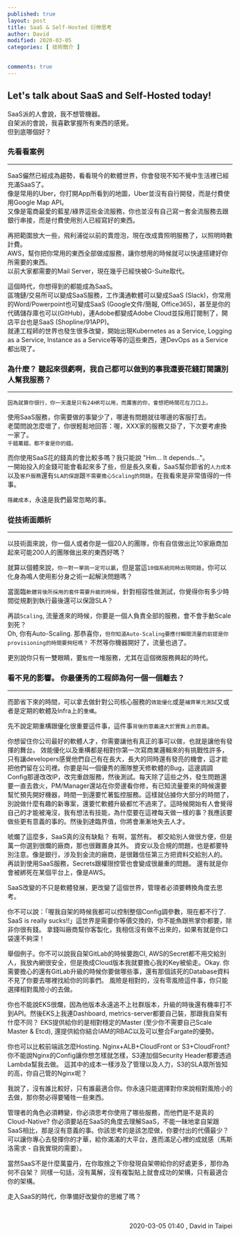 ```yaml
---
published: true
layout: post
title: SaaS & Self-Hosted 衍伸思考
author: David
modified: 2020-03-05
categories: [ 技術簡介 ]

  
comments: true
---
```



## Let's talk about SaaS and Self-Hosted today!

SaaS派的人會說，我不想管機器。  
自架派的會說，我喜歡掌握所有東西的感覺。  
但到底哪個好？  


### 先看看案例
---
SaaS儼然已經成為趨勢，看看現今的軟體世界，你會發現不知不覺中生活裡已經充滿SaaS了。  
像是常用的Uber，你打開App所看到的地圖，Uber並沒有自行開發，而是付費使用Google Map API。  
又像是電商最愛的藍星/綠界這些金流服務，你也並沒有自己寫一套金流服務去跟銀行串接，而是付費使用別人已經寫好的東西。


再把範圍放大一些，飛利浦從以前的賣燈泡，現在改成賣照明服務了，以照明時數計費。  
AWS，幫你把你常用的東西全部做成服務，讓你想用的時候就可以快速搭建好你所需要的東西。  
以前大家都需要的Mail Server，現在幾乎已經快被G-Suite取代。  


這個時代，你想得到的都能成為SaaS。  
區塊鏈/交易所可以變成SaaS服務，工作溝通軟體可以變成SaaS (Slack)，你常用的Word/Powerpoint也可變成SaaS (Google文件/簡報, Office365)，甚至是你的代碼儲存庫也可以(GitHub)，連Adobe都變成Adobe Cloud並採用訂閱制了，開店平台也是SaaS (Shopline/91APP)。  
就連工程師的世界也發生很多改變，開始出現Kubernetes as a Service, Logging as a Service, Instance as a Service等等的這些東西，連DevOps as a Service都出現了。


### 為什麼？ 聽起來很虧啊，我自己都可以做到的事我還要花錢訂閱讓別人幫我服務？
---
`因為就算你很行，你一天還是只有24HR可以用，而厲害的你，會想把時間花在刀口上。`


使用SaaS服務，你需要做的事變少了，哪邊有問題就往哪邊的客服打去。  
老闆問說怎麼壞了，你很輕鬆地回答：喔，XXX家的服務又掛了，下次要考慮換一家了。  
`千錯萬錯，都不會是你的錯。`


而你使用SaaS花的錢真的會比較多嗎？我只能說 "Hm... It depends..."。  
一開始投入的金錢可能會看起來多了些，但是長久來看，SaaS幫你節省的`人力成本`以及`客戶服務`還有`SLA的保證`跟`不需要擔心Scaling的問題`，在我看來是非常值得的一件事。

`隱藏成本`，永遠是我們最常忽略的事。


### 從技術面頗析
---
以技術面來說，你一個人或者你是一個20人的團隊，你有自信做出比10家廠商加起來可能200人的團隊做出來的東西好嗎？  


就算以個體來說，`你一對一單挑一定可以贏`，但是當這`10個系統同時出現問題`，你可以化身為鳴人使用影分身之術一起解決問題嗎？  


當面臨`軟體背後所採用的套件需要升級的時候`，針對相容性做測試，你覺得你有多少時間從規劃到執行最後還可以保證SLA？  


再談`Scaling`, 流量進來的時候，你要是一個人負責全部的服務，會不會手動Scale到死？  
Oh, 你有Auto-Scaling. 那恭喜你，`但你知道Auto-Scaling要應付瞬間流量的前提是你provisioning的時間要夠短嗎？` 不然等你機器開好了，流量也過了。  


更別說你只有一雙眼睛，要`監控`一堆服務，尤其在這個微服務興起的時代。


### 看不見的影響。 你最優秀的工程師為何一個一個離去？
---
而節省下來的時間，可以拿去做針對公司核心服務的`效能優化`或是`補齊單元測試`又或者是定期的軟體及Infra上的`重構`。  


先不說定期重構跟優化很重要這件事，這件事`背後的意義遠大於實質上的意義`。  

你想留住你公司最好的軟體人才，你需要讓他有真正的事可以做，也就是讓他有發揮的舞台。 效能優化以及重構都是相對你第一次寫商業邏輯來的有挑戰性許多，只有讓developers感覺他們自己有在長大，長大的同時還有發亮的機會，這才能把他們留在公司裡。你要是叫一個優秀的團隊整天修軟體的Bug，這邊調調Config那邊改改IP，改完重啟服務，然後測試。每天除了這些之外，發生問題還要一直去救火，PM/Manager還站在你旁邊看你修，有已知流量要來的時候還要幫忙預先開好機器，時間一到還要忙著監控服務。這樣就佔據你大部分的時間了，別說做什麼有趣的新專案，還要忙軟體升級都忙不過來了。這時候開始有人會覺得自己的才能被淹沒，我有想法有技能，為什麼要在這裡每天做一樣的事？我應該要做些更有意義的事的。然後到達臨界值，你將會漸漸地失去人才。


唬爛了這麼多，SaaS真的沒有缺點？ 有啊，當然有。
都交給別人做很方便，但是萬一你選到很爛的廠商，那也很難置身其外。 資安以及合規的問題，也是都要特別注意。像是銀行，涉及到金流的廠商，是很難信任第三方把資料交給別人的。 再談到使用SaaS服務，Secrets跟權限控管也會變成很嚴重的問題。 還有就是你會被綁死在某個平台上，像是AWS。

SaaS改變的不只是軟體發展，更改變了這個世界，管理者必須要轉換角度去思考。

你不可以說：「喔我自架的時候我都可以控制整個Config調參數，現在都不行了. SaaS is really sucks!!」這世界是需要你等價交換的，你不能魚跟熊掌你都要，除非你很有錢。 拿錢叫廠商幫你客製化，我相信沒有做不出來的，如果有就是你口袋還不夠深！

舉個例子。你不可以說我自架GitLab的時候要跑CI, AWS的Secret都不用交給別人，我放內網很安全，但是換成Cloud版本我就要擔心我的Key被偷走。Okay. 你需要擔心的還有GitLab升級的時候你要做哪些事，還有那個該死的Database資料不見了你要去哪裡找給你的同事們。 風險是相對的，沒有零風險這件事，你只能選擇相對風險小的去做。

你也不能說EKS很爛，因為他版本永遠追不上社群版本，升級的時後還有機率打不到API。然後EKS上我連Dashboard, metrics-server都要自己裝，那跟我自架有什麼不同？ EKS提供給你的是相對穩定的Master (至少你不需要自己Scale Master & Etcd), 還提供給你結合IAM的RBAC以及可以整合Fargate的優勢。

你也可以比較前端該怎麼Hosting. Nginx+ALB+CloudFront or S3+CloudFront? 你不能說Nginx的Config讓你想怎樣就怎樣，S3連加個Security Header都要透過Lambda幫我去做。 這其中的成本一樣涉及了管理以及人力，S3的SLA眾所皆知的高，你自己管的Nginx呢？

我說了，沒有誰比較好，只有誰最適合你。你永遠只能選擇對你來說相對風險小的去做，那你勢必得要犧牲一些東西。

管理者的角色必須轉變，你必須思考你使用了哪些服務，而他們是不是真的Cloud-Native? 你必須要站在SaaS的角度去理解SaaS，不能一昧地拿自架跟SaaS相比，那是沒有意義的事。你該思考的是該怎麼做，你要付出的代價最少？可以讓你專心去發揮你的才華，給你滿滿的大平台，進而滿足心裡的成就感（馬斯洛需求 - 自我實現的需要）。

當然SaaS不是什麼萬靈丹，在你取捨之下你發現自架帶給你的好處更多，那你為何不自架？ 同樣一句話，沒有萬解，沒有複製貼上就會成功的架構，只有最適合你的架構。

走入SaaS的時代，你準備好改變你的思維了嗎？






<br />
<br />
<div style="text-align: right;">
2020-03-05 01:40 , David in Taipei</div>

<br />
<br />
<br />
